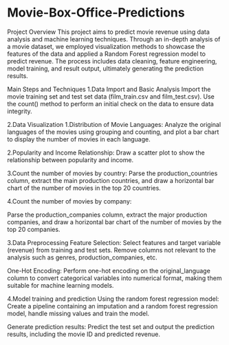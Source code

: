 # Movie-Box-Office-Predictions
Project Overview
This project aims to predict movie revenue using data analysis and machine learning techniques. Through an in-depth analysis of a movie dataset, we employed visualization methods to showcase the features of the data and applied a Random Forest regression model to predict revenue. The process includes data cleaning, feature engineering, model training, and result output, ultimately generating the prediction results.

Main Steps and Techniques
1.Data Import and Basic Analysis
Import the movie training set and test set data (film_train.csv and film_test.csv).
Use the count() method to perform an initial check on the data to ensure data integrity.

2.Data Visualization
 1.Distribution of Movie Languages:
Analyze the original languages of the movies using grouping and counting, and plot a bar chart to display the number of movies in each language.

 2.Popularity and Income Relationship:
Draw a scatter plot to show the relationship between popularity and income.

 3.Count the number of movies by country:
Parse the production_countries column, extract the main production countries, and draw a horizontal bar chart of the number of movies in the top 20 countries.

 4.Count the number of movies by company:

Parse the production_companies column, extract the major production companies, and draw a horizontal bar chart of the number of movies by the top 20 companies.

3.Data Preprocessing
Feature Selection:
Select features and target variable (revenue) from training and test sets. Remove columns not relevant to the analysis such as genres, production_companies, etc.

One-Hot Encoding:
Perform one-hot encoding on the original_language column to convert categorical variables into numerical format, making them suitable for machine learning models.

4.Model training and prediction
Using the random forest regression model:
Create a pipeline containing an imputation and a random forest regression model, handle missing values ​​and train the model.

Generate prediction results:
Predict the test set and output the prediction results, including the movie ID and predicted revenue.






